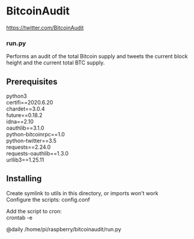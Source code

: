 # BitcoinAudit

https://twitter.com/BitcoinAudit

### run.py
Performs an audit of the total Bitcoin supply and tweets the current
block height and the current total BTC supply.

## Prerequisites

python3  
certifi==2020.6.20  
chardet==3.0.4  
future==0.18.2  
idna==2.10  
oauthlib==3.1.0  
python-bitcoinrpc==1.0  
python-twitter==3.5  
requests==2.24.0  
requests-oauthlib==1.3.0  
urllib3==1.25.11

## Installing

Create symlink to utils in this directory, or imports won't work  
Configure the scripts: config.conf  

Add the script to cron:  
crontab -e  
  
@daily /home/pi/raspberry/bitcoinaudit/run.py
